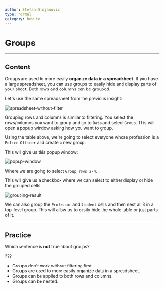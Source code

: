 ```yaml
---
author: Stefan-Stojanovic
type: normal
category: how to
---
```


# Groups


---

## Content

Groups are used to more easily **organize data in a spreadsheet**. If you have a large spreadsheet, you can use groups to easily hide and display parts of your sheet. Both rows and columns can be grouped.

Let's use the same spreadsheet from the previous insight:

![spreadsheet-without-filter](https://img.enkipro.com/9788ed1678de0deb46f131c15ac4a19d.png)

Grouping rows and columns is similar to filtering. You select the rows/columns you want to group and go to `Data` and select `Group`. This will open a popup window asking how you want to group.

Using the table above, we're going to select everyone whose profession is a `Police Officer` and create a new group.

This will give us this popup window:

![popup-window](https://img.enkipro.com/3a1269c9a8397eb831fa55906158b17a.png)

Where we are going to select `Group rows 2-4`.

This will give us a checkbox where we can select to either display or hide the grouped cells.

![grouping-result](https://img.enkipro.com/9b311aa5d068afaf8150eb72b050421b.gif)

We can also group the `Professor` and `Student` cells and then nest all 3 in a top-level group. This will allow us to easily hide the whole table or just parts of it.


---

## Practice

Which sentence is **not** true about groups?

???

- Groups don't work without filtering first.
- Groups are used to more easily organize data in a spreadsheet.
- Groups can be applied to both rows and columns.
- Groups can be nested.
 
